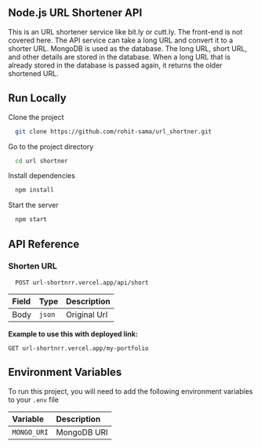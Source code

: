 ## Node.js URL Shortener API
This is an URL shortener service like bit.ly or cutt.ly. The front-end is not covered here. The API service can take a long URL and convert it to a shorter URL. MongoDB is used as the database. The long URL, short URL, and other details are stored in the database. When a long URL that is already stored in the database is passed again, it returns the older shortened URL.


## Run Locally

Clone the project

```bash
  git clone https://github.com/rohit-sama/url_shortner.git
```

Go to the project directory

```bash
  cd url shortner
```

Install dependencies

```bash
  npm install
```

Start the server

```bash
  npm start
```

## API Reference

### Shorten URL

```http
  POST url-shortnrr.vercel.app/api/short
```

| Field | Type   | Description  |
| :---- | :----- | :----------- |
| Body  | `json` | Original Url |




**Example to use this with deployed link:**

```http
GET url-shortnrr.vercel.app/my-portfolio
```



## Environment Variables

To run this project, you will need to add the following environment variables to your `.env` file

| Variable    | Description             |
| :---------- | :---------------------- |
| `MONGO_URI` | MongoDB URI             |